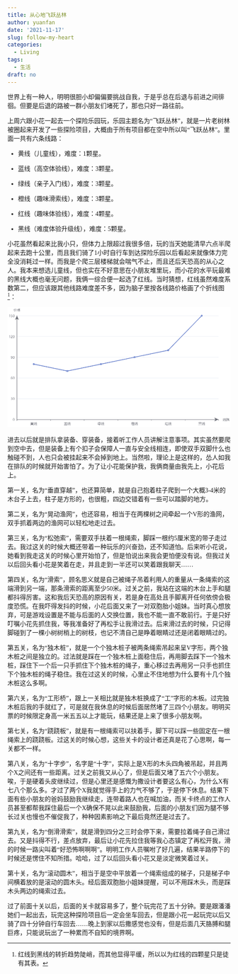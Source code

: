 ```yaml
---
title: 从心地飞跃丛林
author: yuanfan
date: '2021-11-17'
slug: follow-my-heart
categories:
  - Living
tags:
  - 生活
draft: no
---
```


<font face="微软雅黑">世界上有一种人，明明很胆小却偏偏要挑战自我，于是乎总在后退与前进之间徘徊。但要是后退的路被一群小朋友们堵死了，那也只好一路往前。

<!--more-->

上周六跟小花一起去一个探险乐园玩，乐园主题名为“飞跃丛林”，就是一片老树林被圈起来开发了一些探险项目，大概由于所有项目都在空中所以叫“飞跃丛林”。里面一共有六条线路：

+ 黄线（儿童线），难度：1颗星。

+ 蓝线（高空体验线），难度：3颗星。

+ 绿线（亲子入门线），难度：3颗星。

+ 橙线（趣味滑索线），难度：3颗星。

+ 红线（趣味体验线），难度：4颗星。

+ 黑线（难度体验升级线），难度：5颗星。

小花虽然看起来比我小只，但体力上限超过我很多倍，玩的当天她能清早六点半爬起来去跑十公里，而且我们骑了1小时自行车到达探险乐园以后看起来就像体力完全没消耗过一样。而我是个爬三层楼梯就会喘气不止，而且还后天恐高的从心之人。我本来想选儿童线，但也实在不好意思在小朋友堆里玩，而小花的水平玩最难的黑线大概也毫无问题，我俩一综合便一起选了红线。当时猜想，红线虽然难度系数第二，但应该跟其他线路难度差不多，因为脑子里按各线路价格画了个折线图[^1]：

![](https://raw.githubusercontent.com/earfanfan/yf/main/static/images/2021-11-17-7.png)

进去以后就是排队拿装备、穿装备，接着听工作人员讲解注意事项。其实虽然要爬到空中去，但是装备上有个扣子会保障人一直与安全线相连，即使双手双脚什么也触碰不到，人也只会被挂起来不会掉到地上。当然啦，理论上是这样的，怂人如我在排队的时候就开始害怕了。为了让小花能保护我，我俩商量由我先上，小花后上。

第一关，名为“垂直穿越”，也还算简单，就是自己抱着柱子爬到一个大概3-4米的木台子上去，柱子是方形的，也很粗，四边交错着有一些可以踏脚的地方。

第二关，名为“晃动渔网”，也还容易，相当于在两棵树之间牵起一个V形的渔网，双手抓着两边的渔网可以轻松地走过去。

第三关，名为“松弛索”，需要双手扶着一根绳索，脚踩一根约5厘米宽的带子走过去。我过这关的时候大概还带着一种玩乐的兴奋劲，还不知道怕。后来听小花说，她看到我走这关的时候心里开始怕了，但是怕说出来我会更怕便没有说。但我过关以后回头看小花是笑着在走，并且走到一半还可以笑着跟我聊天……

第四关，名为“滑索”，顾名思义就是自己被绳子吊着利用人的重量从一条绳索的这端滑到另一端，那条滑索的距离至少50米。过关之前，我站在这端的木台上手和腿都抖得厉害。这和我后天恐高的原因有关，若是身在高处且手脚离开任何依傍会极度恐慌。在我吓得发抖的时候，小花后面又来了一对双胞胎小姐妹。当时真心想放弃，可是游戏设置是不能与后面的人交换位置，我也不能一直不敢前行。于是只好叮嘱小花先抓住我，等我准备好了再松手让我滑过去。后来滑过去的时候，只记得脚碰到了一棵小树树梢上的树枝，也记不清自己是睁着眼睛过还是闭着眼睛过的。

第五关，名为“独木桩”，就是一个个独木桩子被两条绳索吊起来呈V字形，两个独木桩之间是独立的。过法就是踩在一个独木桩上面稳住后，再用脚去踩下一个独木桩，踩住下一个后一只手抓住下个独木桩的绳子，重心移过去再用另一只手也抓住下个独木桩的绳子稳住。我在过这关的时候，心里止不住地想为什么要有十几个独木桩这么多啊。

第六关，名为“工形桥”，跟上一关相比就是独木桩换成了“工”字形的木板。过完独木桩后我的手就红了，可是就在我休息的时候后面居然堵了三四个小朋友。明明买票的时候限定身高一米五五以上才能玩，结果还是上来了很多小朋友啊。

第七关，名为“跷跷板”，就是有一根绳索可以扶着手，脚下可以踩一些固定在一根绳索上的跷跷板。过这关的时候心想，这些关卡的设计者还真是花了心思啊，每一关都不一样。

第八关，名为“十字步”，名字是“十字”，实际上是X形的木头四角被吊起，并且两个X之间还有一些距离。过关之前我又从心了，但是后面又堵了五六个小朋友。唉，于是硬着头皮继续过，但是心里还是感慨为撒设计者要这么有心，为什么X有七八个那么多。才过了两个X我就觉得手上的力气不够了，于是停下休息。结果下面有些小朋友的爸妈鼓励我继续走，连带着路人也在喊加油，而关卡终点的工作人员甚至都帮我踩住最后一个X确保不晃以此来鼓励我，后面的小朋友们因为腿不够长过关也慢也不催促我了，种种因素影响之下最后竟然还是过去了。

第九关，名为“倒滑滑索”，就是滑到四分之三时会停下来，需要拉着绳子自己滑过去。又是抖得不行，差点放弃，最后让小花先拉住我等我心态镇定了再松开我，滑的时候一路尖叫着“好恐怖啊啊啊”。明明工作人员嘱咐了好几遍，结果半路停下的时候还是愣住不知所措。哈哈，过了以后回头看小花又是淡定微笑着过关。

第十关，名为“滚动圆木”，相当于是空中平放着一个绳索组成的梯子，只是梯子中间横着放的是滚动的圆木头。经后面双胞胎小姐妹提醒，可以不用踩木头，而是踩木头两边的绳索过去。

过了前面十关以后，后面的关卡就容易多了，整个玩完花了五十分钟。要是跟潘潘她们一起出去，玩完这种探险项目后一定会坐车回去，但是跟小花一起玩完以后又骑了四十分钟自行车回去……晚上到家以后撒感觉也没有，但是后面几天胳膊和腿巨疼，只能说玩出了一种累而不自知的境界啊。

[^1]:红线到黑线的转折趋势陡峭，而其他显得平缓，所以以为红线的四颗星只是徒有其表。
